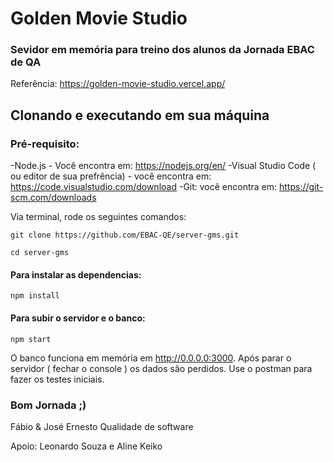# Golden Movie Studio
### Sevidor em memória para treino dos alunos da Jornada EBAC de QA 

Referência: https://golden-movie-studio.vercel.app/

## Clonando e executando em sua máquina

### Pré-requisito:

-Node.js - Você encontra em: https://nodejs.org/en/
-Visual Studio Code ( ou editor de sua prefrência) - você encontra em: https://code.visualstudio.com/download
-Git: você encontra em: https://git-scm.com/downloads

Via terminal, rode os seguintes comandos:
```  
git clone https://github.com/EBAC-QE/server-gms.git
```
```
cd server-gms
```

#### Para instalar as dependencias:
```
npm install 
```

#### Para subir o servidor e o banco:
```
npm start
```
O banco funciona em memória em http://0.0.0.0:3000. 
Após parar o servidor ( fechar o console ) os dados são perdidos. 
Use o postman para fazer os testes iniciais. 

### Bom Jornada ;) 
Fábio & José Ernesto
Qualidade de software

Apoio: Leonardo Souza e Aline Keiko




